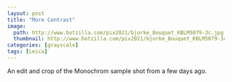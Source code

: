 ```yaml
---
layout: post
title: "More Contrast"
image:
  path: http://www.botzilla.com/pix2021/bjorke_Bouquet_KBLM5079-3c.jpg
  thumbnail: http://www.botzilla.com/pix2021/bjorke_Bouquet_KBLM5079-3c.jpg
categories: [grayscale]
tags: [Leica]
---
```


An edit and crop of the Monochrom sample shot from a few days ago.

